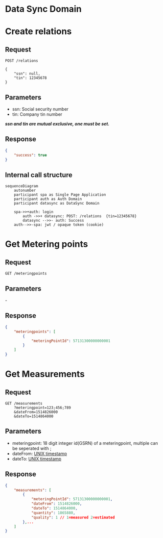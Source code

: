 # Data Sync Domain

# Create relations

## Request

```text
POST /relations

{
    "ssn": null,
    "tin": 12345678
}
```

## Parameters

- ssn: Social security number
- tin: Company tin number

***ssn and tin are mutual exclusive, one must be set.***

## Response

```json
{
    "success": true
}
```

## Internal call structure

```mermaid
sequenceDiagram
    autonumber
    participant spa as Single Page Application
    participant auth as Auth Domain
    participant datasync as DataSync Domain

    spa->>+auth: login
        auth ->>+ datasync: POST: /relations  {tin=12345678}
        datasync -->>- auth: Success
    auth-->>-spa: jwt / opaque token (cookie)

```

# Get Metering points


## Request

```text
GET /meteringpoints
```

## Parameters

\-

## Response

```json
{
    "meteringpoints": [
        {
            "meteringPointId": 57131300000000001
        }
    ]
}
```



# Get Measurements

## Request

```text
GET /measurements
    ?meteringpoint=123;456;789
    &dateFrom=1514826000
    &dateTo=1514864000
```

## Parameters

- meteringpoint: 18 digit integer id(GSRN) of a meteringpoint, multiple can be seperated with ;
- dateFrom: [UNIX timestamp](best-practices.md#date-from-and-to)
- dateTo: [UNIX timestamp](best-practices.md#date-from-and-to)


## Response

```json
{
    "measurements": [
        {
            "meteringPointId": 57131300000000001,
            "dateFrom": 1514826000,
            "dateTo": 1514864000,
            "quantity": 1865880,
            "quality": 1 // 1=measured 2=estimated
        },...
    ]
}
```
